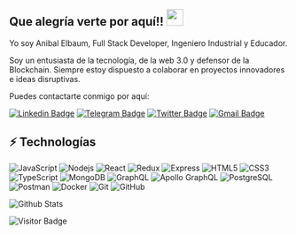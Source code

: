 ## Que alegría verte por aquí!! <img src="https://raw.githubusercontent.com/andavian/andavian/master/wave.gif" width="30">

Yo soy Anibal Elbaum, Full Stack Developer, Ingeniero Industrial y Educador.

Soy un entusiasta de la tecnología, de la web 3.0 y defensor de la Blockchain. Siempre estoy dispuesto a colaborar en proyectos innovadores e ideas disruptivas.

Puedes contactarte conmigo por aquí:

[![Linkedin Badge](https://img.shields.io/badge/-ing.elbaum-blue?style=flat-square&logo=Linkedin&logoColor=white&link=https://www.linkedin.com/in/inganibalelbaum)](https://www.linkedin.com/in/inganibalelbaum)
[![Telegram Badge](https://img.shields.io/badge/-AnibalElbaum-darkblue?style=flat-square&logo=telegram&logoColor=white&link=https://t.me/AnibalElbaum)](https://t.me/AnibalElbaum)
[![Twitter Badge](https://img.shields.io/badge/-AnibalElbaum-lightblue?style=flat-square&logo=twitter&logoColor=white&link=https://twitter.com/AnibalElbaum)](https://twitter.com/AnibalElbaum)
[![Gmail Badge](https://img.shields.io/badge/-ing.elbaum@gmail.com-red?style=flat-square&logo=Gmail&logoColor=white&link=mailto:ing.elbaum@gmail.com)](mailto:ing.elbaum@gmail.com)

## ⚡ Technologías

![JavaScript](https://img.shields.io/badge/-JavaScript-black?style=flat-square&logo=javascript)
![Nodejs](https://img.shields.io/badge/-Nodejs-black?style=flat-square&logo=Node.js)
![React](https://img.shields.io/badge/-React-black?style=flat-square&logo=react)
![Redux](https://img.shields.io/badge/-Redux-E34A86?style=flat-square&logo=redux)
![Express](https://img.shields.io/badge/Express-00599C?style=flat-square&logo=express)
![HTML5](https://img.shields.io/badge/-HTML5-E34F26?style=flat-square&logo=html5&logoColor=white)
![CSS3](https://img.shields.io/badge/-CSS3-1572B6?style=flat-square&logo=css3)
![TypeScript](https://img.shields.io/badge/-TypeScript-007ACC?style=flat-square&logo=typescript)
![MongoDB](https://img.shields.io/badge/-MongoDB-black?style=flat-square&logo=mongodb)
![GraphQL](https://img.shields.io/badge/-GraphQL-E10098?style=flat-square&logo=graphql)
![Apollo GraphQL](https://img.shields.io/badge/-Apollo%20GraphQL-311C87?style=flat-square&logo=apollo-graphql)
![PostgreSQL](https://img.shields.io/badge/-PostgreSQL-336791?style=flat-square&logo=postgresql)
![Postman](https://img.shields.io/badge/-Postman-black?style=flat-square&logo=postman)
![Docker](https://img.shields.io/badge/-Docker-black?style=flat-square&logo=docker)
![Git](https://img.shields.io/badge/-Git-black?style=flat-square&logo=git)
![GitHub](https://img.shields.io/badge/-GitHub-181717?style=flat-square&logo=github)

![Github Stats](https://github-readme-stats.vercel.app/api?username=andavian&count_private=false&show_icons=true&include_all_commits=true)

![Visitor Badge](https://visitor-badge.laobi.icu/badge?page_id=andavian.andavian)
